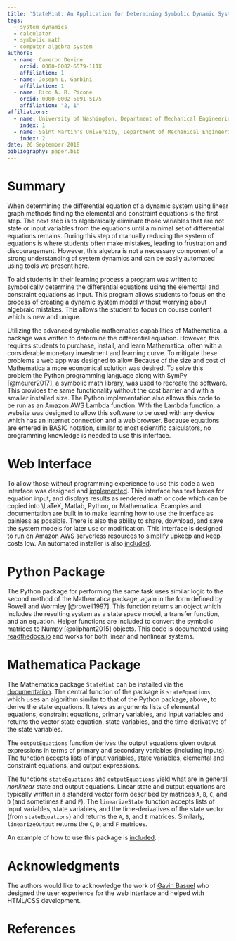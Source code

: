 ```yaml
---
title: 'StateMint: An Application for Determining Symbolic Dynamic System Models using Linear Graph Methods'
tags:
  - system dynamics
  - calculator
  - symbolic math
  - computer algebra system
authors:
  - name: Cameron Devine
    orcid: 0000-0002-6579-111X
    affiliation: 1
  - name: Joseph L. Garbini
    affiliation: 1
  - name: Rico A. R. Picone
    orcid: 0000-0002-5091-5175
    affiliation: "2, 1"
affiliations:
  - name: University of Washington, Department of Mechanical Engineering
    index: 1
  - name: Saint Martin's University, Department of Mechanical Engineering
    index: 2
date: 26 September 2018
bibliography: paper.bib
---
```


# Summary

When determining the differential equation of a dynamic system using linear graph methods finding the elemental and constraint equations is the first step.
The next step is to algebraically eliminate those variables that are not state or input variables from the equations until a minimal set of differential equations remains.
During this step of manually reducing the system of equations is where students often make mistakes, leading to frustration and discouragement.
However, this algebra is not a necessary component of a strong understanding of system dynamics and can be easily automated using tools we present here.


To aid students in their learning process a program was written to symbolically determine the differential equations using the elemental and constraint equations as input.
This program allows students to focus on the process of creating a dynamic system model without worrying about algebraic mistakes.
This allows the student to focus on course content which is new and unique.

Utilizing the advanced symbolic mathematics capabilities of Mathematica, a package was written to determine the differential equation.
However, this requires students to purchase, install, and learn Mathematica, often with a considerable monetary investment and learning curve.
To mitigate these problems a web app was designed to allow 
Because of the size and cost of Mathematica a more economical solution was desired.
To solve this problem the Python programming language along with SymPy [@meurer2017], a symbolic math library, was used to recreate the software.
This provides the same functionality without the cost barrier and with a smaller installed size.
The Python implementation also allows this code to be run as an Amazon AWS Lambda function.
With the Lambda function, a website was designed to allow this software to be used with any device which has an internet connection and a web browser.
Because equations are entered in BASIC notation, similar to most scientific calculators, no programming knowledge is needed to use this interface.

# Web Interface

To allow those without programming experience to use this code a web interface was designed and [implemented](http://statum.camerondevine.me/).
This interface has text boxes for equation input, and displays results as rendered math or code which can be copied into \LaTeX, Matlab, Python, or Mathematica.
Examples and documentation are built in to make learning how to use the interface as painless as possible.
There is also the ability to share, download, and save the system models for later use or modification.
This interface is designed to run on Amazon AWS serverless resources to simplify upkeep and keep costs low.
An automated installer is also [included](https://github.com/CameronDevine/Statum/tree/master/web).

# Python Package

The Python package for performing the same task uses similar logic to the second method of the Mathematica package, again in the form defined by Rowell and Wormley [@rowell1997].
This function returns an object which includes the resulting system as a state space model, a transfer function, and an equation.
Helper functions are included to convert the symbolic matrices to Numpy [@oliphant2015] objects.
This code is documented using [readthedocs.io](https://statum.readthedocs.io/en/latest/) and works for both linear and nonlinear systems.

# Mathematica Package

The Mathematica package `StateMint` can be installed via the [documentation](https://github.com/CameronDevine/Statum/blob/master/mathematica/README.md). The central function of the package is `stateEquations`, which uses an algorithm similar to that of the Python package, above, to derive the state equations. It takes as arguments lists of elemental equations, constraint equations, primary variables, and input variables and returns the vector state equation, state variables, and the time-derivative of the state variables.

The `outputEquations` function derives the output equations given output expressions in terms of primary and secondary variables (including inputs). The function accepts lists of input variables, state variables, elemental and constraint equations, and output expressions.

The functions `stateEquations` and `outputEquations` yield what are in general *nonlinear* state and output equations. Linear state and output equations are typically written in a standard vector form described by matrices `A`, `B`, `C`, and `D` (and sometimes `E` and `F`). The `linearizeState` function accepts lists of input variables, state variables, and the time-derivatives of the state vector (from `stateEquations`) and returns the `A`, `B`, and `E` matrices. Similarly, `linearizeOutput` returns the `C`, `D`, and `F` matrices.

An example of how to use this package is [included](https://github.com/CameronDevine/Statum/blob/master/mathematica/Example.nb).

# Acknowledgments

The authors would like to acknowledge the work of [Gavin Basuel](https://www.gavinbasuel.com/) who designed the user experience for the web interface and helped with HTML/CSS development.

# References

<!--stackedit_data:
eyJkaXNjdXNzaW9ucyI6eyJTUjhYckl2em11VWpGY1paIjp7In
N0YXJ0Ijo2NjUsImVuZCI6ODIwLCJ0ZXh0IjoiV2hlbiBkZXRl
cm1pbmluZyB0aGUgZGlmZmVyZW50aWFsIGVxdWF0aW9uIG9mIG
EgZHluYW1pYyBzeXN0ZW0gdXNpbmcgbGluZWFyIGdyYeKApiJ9
LCJleVB3U3hGS1pTN3ViaWxuIjp7InN0YXJ0IjoxMTM3LCJlbm
QiOjExMzcsInRleHQiOiJXaGVuIGxlYXJuaW5nIHN5c3RlbSBk
eW5hbWljcywgc3R1ZGVudHMgd29yayBtYW55IHByb2JsZW1zIG
FzIGEgcGFydCBvZiB0aGVpciBj4oCmIn0sImtJdEwxUVZCSEl5
a21UQnQiOnsic3RhcnQiOjEyOTIsImVuZCI6MTQ2MywidGV4dC
I6IlRvIGFpZCBzdHVkZW50cyBpbiB0aGVpciBsZWFybmluZyBw
cm9jZXNzIGEgcHJvZ3JhbSB3YXMgd3JpdHRlbiB0byBzeW1ib2
xpY2FsbHnigKYifSwicFJLVGlub0tnc1c3VnQySCI6eyJzdGFy
dCI6MjAyNSwiZW5kIjoyMDM4LCJ0ZXh0Ijoic2l6ZSBhbmQgY2
9zdCJ9LCJyeDJMdW1kY0tWRWkyZlVLIjp7InN0YXJ0IjoyMjA5
LCJlbmQiOjIyMTMsInRleHQiOiJ1c2VkIn0sIkVVUk9GNGFGN0
JCN3Q4REoiOnsic3RhcnQiOjQxMTcsImVuZCI6NDIwNywidGV4
dCI6Iltkb2N1bWVudGF0aW9uXSgpIn0sImZXZW9pd3plaEVlUj
VDU3EiOnsic3RhcnQiOjI2MTMsImVuZCI6MjYyNywidGV4dCI6
IkJBU0lDIG5vdGF0aW9uIn19LCJjb21tZW50cyI6eyJSeUxqaz
JxTGNyOERzOEpkIjp7ImRpc2N1c3Npb25JZCI6IlNSOFhySXZ6
bXVVakZjWloiLCJzdWIiOiJnbzoxMDI5MDU0MzU1MzA4OTY0Nz
Q4MDAiLCJ0ZXh0IjoiSSdtIGEgYmlnIGJlbGlldmVyIHRoYXQg
eW91ciBmaXJzdCBzZW50ZW5jZSBzaG91bGQgdHJ5IHRvIGNvbn
ZleSB0aGUgbWFpbiBwb2ludCBvZiB5b3VyIHBhcGVyLiBUaGlz
IGlzIG1vcmUgb2YgYW4gXCJpbnRyb2R1Y3Rpb25cIiBzZWN0aW
9uIHNlbnRlbmNlLCBhcyBhcmUgdGhvc2UgdGhhdCBmb2xsb3cg
aXQuIFBlcmhhcHMgdGhpcyAqaXMqIGVmZmVjdGl2ZWx5IHRoZS
BpbnRyb2R1Y3Rpb24gYW5kIHRoZXJlJ3MgYSBzZXBhcmF0ZSBh
YnN0cmFjdCAuLi4gaWYgc28sIHRoYXQncyBmaW5lLiIsImNyZW
F0ZWQiOjE1NDM3MTkxMDI4MzB9LCJ6ZGh3Y01aaWVEV3JJcGtD
Ijp7ImRpc2N1c3Npb25JZCI6IlNSOFhySXZ6bXVVakZjWloiLC
JzdWIiOiJnbzoxMDI5MDU0MzU1MzA4OTY0NzQ4MDAiLCJ0ZXh0
IjoiSSdtIGdvaW5nIHRvIGNvbnRpbnVlIGNvbW1lbnRpbmcgYX
MgaWYgdGhpcyB0ZXh0IGlzIHByZWNlZGVkIGJ5IGFuIGFic3Ry
YWN0IG9mIHNvbWUgc29ydC4iLCJjcmVhdGVkIjoxNTQzNzE5Mj
AxODA4fSwidWJkcU5oV1NtdEdVa1NXZSI6eyJkaXNjdXNzaW9u
SWQiOiJleVB3U3hGS1pTN3ViaWxuIiwic3ViIjoiZ286MTAyOT
A1NDM1NTMwODk2NDc0ODAwIiwidGV4dCI6IkkgdGhpbmsgYWRk
aW5nIGEgcGhyYXNlIHRvIHRoZSBwcmVjZWRpbmcgc2VudGVuY2
UgY291bGQgY2FwdHVyZSB3aGF0IHlvdSdyZSB0cnlpbmcgdG8g
c2F5LCBoZXJlLiBTb21ldGhpbmcgbGlrZSBcIi4uLiBtYWtlIG
1pc3Rha2VzLCB3aGljaCBsZWFkIHRvIGZydXN0cmF0aW9uIGFu
ZCBkaXNjb3VyYWdlbWVudCB3aGVuIG1hbnVhbGx5IHJlZHVjaW
5nIHRoZSBzeXN0ZW0gb2YgZXF1YXRpb25zLlwiIiwiY3JlYXRl
ZCI6MTU0MzcxOTYxMDY4N30sIjRCcmNOanNEbHhTYkxsTTYiOn
siZGlzY3Vzc2lvbklkIjoia0l0TDFRVkJISXlrbVRCdCIsInN1
YiI6ImdvOjEwMjkwNTQzNTUzMDg5NjQ3NDgwMCIsInRleHQiOi
JXZSBjYW4gbm93IGJlIG1vcmUgc3BlY2lmaWMsIGhlcmUuIFdl
IGhhdmUgYWxyZWFkeSBpbnRyb2R1Y2VkIHRoZSBlcXVhdGlvbn
MgYW5kIHRoZSB0YXNrIG9mIGF1dG9tYXRpb24uIiwiY3JlYXRl
ZCI6MTU0MzcyMDA2MzY5Mn0sImtuWklSeWw3UnJFWFVUMzYiOn
siZGlzY3Vzc2lvbklkIjoicFJLVGlub0tnc1c3VnQySCIsInN1
YiI6ImdvOjEwMjkwNTQzNTUzMDg5NjQ3NDgwMCIsInRleHQiOi
JJIHRoaW5rIHBlcmhhcHMgdGhlIG1vc3QgaW1wb3J0YW50IGFz
cGVjdCBpcyB0aGF0IGl0IHJlcXVpcmVzIHN0dWRlbnRzIHRvIG
xlYXJuIGEgbmV3IHNvZnR3YXJlIHN5c3RlbSAuLi4gd2hpY2gg
bW9yZSB0aGFuIG91dHdlaWdocyB0aGUgYWR2YW50YWdlcyBmb3
IgbW9zdCBvZiB0aGUgc3R1ZGVudHMgLi4uIHlvdXIgd2ViIGFw
cCBsZXRzIHRoZW0gZ2V0IHN0YXJ0ZWQgd2l0aG91dCBsZWFybm
luZyBNTUEiLCJjcmVhdGVkIjoxNTQzNzIwNDQ1Njc4fSwiNG94
clJzaEZJaWNNMkVPTyI6eyJkaXNjdXNzaW9uSWQiOiJyeDJMdW
1kY0tWRWkyZlVLIiwic3ViIjoiZ286MTAyOTA1NDM1NTMwODk2
NDc0ODAwIiwidGV4dCI6Ikl0J3MgYmVzdCB0byBhdm9pZCBcIn
VzZWRcIiAuLi4gYW5kIGV2ZW4gYmV0dGVyIHRvIGF2b2lkIHRo
ZSBwaHJhc2luZyB0aGF0IGxlYWQgdG8gaXQuIEUuZy4gdGhpcy
BzZW50ZW5jZSBjb3VsZCBiZSBcIkZvciB0aGVzZSByZWFzb25z
LCBhIHZlcnNpb24gb2YgdGhlIHNvZnR3YXJlIHdyaXR0ZW4gaW
4gdGhlIFB5dGhvbiAuLi4uXCIiLCJjcmVhdGVkIjoxNTQzNzIw
NjY1OTA2fSwiRXVpRGFYazluWGVlbUdqUiI6eyJkaXNjdXNzaW
9uSWQiOiJFVVJPRjRhRjdCQjd0OERKIiwic3ViIjoiZ286MTAy
OTA1NDM1NTMwODk2NDc0ODAwIiwidGV4dCI6IkknbSBhZnJhaW
QgdG8gaGFyZGNvZGUgdGhlIHVybCwgZXNwZWNpYWxseSBpZiB3
ZSdyZSBjaGFuZ2luZyB0byBTdGF0ZU1pbnQgLi4uIiwiY3JlYX
RlZCI6MTU0Mzc3NjgyMDIxNX0sIjZCTjRjNW13clVpRmdiRUIi
OnsiZGlzY3Vzc2lvbklkIjoiRVVST0Y0YUY3QkI3dDhESiIsIn
N1YiI6ImdoOjEwMzk0ODk2IiwidGV4dCI6IldoZW4gSSBjaGFu
Z2VkIHRoZSBuYW1lIGxhc3QgdGltZSBJIGRpZCBhIHRleHQgc2
VhcmNoIGluIGFsbCBmaWxlcyBmb3IgU3RhdGVNb2RlbFJuRC4g
V2hlbiBJIGNoYW5nZSB0byBTdGF0ZU1pbnQgSSBjYW4gc2ltcG
x5IHNlYXJjaCBmb3IgYW55IGZpbGVzIHdoaWNoIGluY2x1ZGUg
ZWl0aGVyIFN0YXRlTW9kZWxSbkQgb3IgU3RhdHVtIGFuZCBjaG
FuZ2UgdGhvc2UuIiwiY3JlYXRlZCI6MTU0Mzg4MjAxMzgzMH0s
Im9FOUlBTmxJUTVNWnZoQWUiOnsiZGlzY3Vzc2lvbklkIjoiZl
dlb2l3emVoRWVSNUNTcSIsInN1YiI6ImdoOjEwMzk0ODk2Iiwi
dGV4dCI6IlNob3VsZCB3ZSBjaXRlIEJBU0lDIG5vdGF0aW9uPy
BJIGZvdW5kIGl0IG9uIFdpa2lwZWRpYSxcbmh0dHBzOi8vZW4u
d2lraXBlZGlhLm9yZy93aWtpL0NhbGN1bGF0b3JfaW5wdXRfbW
V0aG9kcyNCQVNJQ19ub3RhdGlvbiIsImNyZWF0ZWQiOjE1NDM4
OTczMzM3OTN9fSwiaGlzdG9yeSI6Wy0xMTIzMzkyMDU0LC04OD
czMDE4MiwyMTAxOTI0Njg1LDYwMjA3OTc4MCwxMDg1MzA3Mzgy
LC0xNDUxNzc5NDIzLC0xMDA5OTU4MDI3LDQ4NDI0ODIxOCwxMT
MyMjIzODkzLC01NjAzODcyNTUsLTMzMjYyMTcwNiwxNjgyNTMw
NDkzLC0xNDkyOTA5NTcsNDIzNjYwMTEsLTI1Njk2NTgzNywtMT
IwMTkxMDQ1MiwyMDk4Nzc1OTYwXX0=
-->
